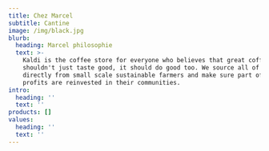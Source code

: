 ```yaml
---
title: Chez Marcel
subtitle: Cantine
image: /img/black.jpg
blurb:
  heading: Marcel philosophie
  text: >-
    Kaldi is the coffee store for everyone who believes that great coffee
    shouldn't just taste good, it should do good too. We source all of our beans
    directly from small scale sustainable farmers and make sure part of the
    profits are reinvested in their communities.
intro:
  heading: ''
  text: ''
products: []
values:
  heading: ''
  text: ''
---
```


